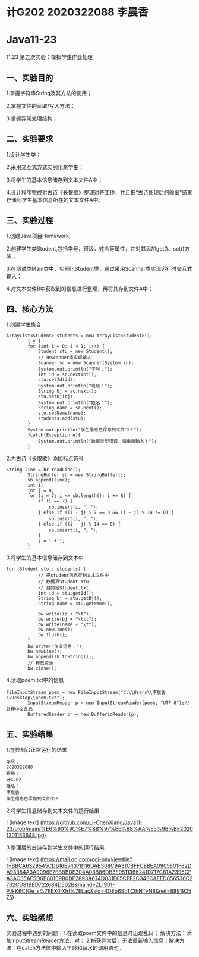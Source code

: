 # 计G202 2020322088 李晨香
# Java11-23
11.23 第五次实验：模拟学生作业处理

## 一、实验目的
1.掌握字符串String及其方法的使用；

2.掌握文件的读取/写入方法；

3.掌握异常处理结构；

## 二、实验要求
1.设计学生类；

2.采用交互式方式实例化某学生；

3.将学生的基本信息储存到文本文件A中；

4.设计程序完成对古诗《长恨歌》整理对齐工作，并且把“古诗处理后的输出”结果存储到学生基本信息所在的文本文件A中。

## 三、实验过程
1.创建Java项目Homework;

2.创建学生类Student,包括学号，班级，姓名等属性，并对其添加get()、set()方法；

3.在测试类Main类中，实例化Student类，通过采用Scanner类实现运行时交互式输入；

4.对文本文件B中获取到的信息进行整理，再将其存到文件A中；

## 四、核心方法
1.创建学生集合
```
ArrayList<Student> students = new ArrayList<Student>();
		try {
		for (int i = 0; i < 1; i++) {
			Student stu = new Student();
			// 用Scanner类实现输入
			Scanner sc = new Scanner(System.in);
			System.out.println("学号：");
			int id = sc.nextInt();
			stu.setId(id);
			System.out.println("班级：");
			String bj = sc.next();
			stu.setBj(bj);
			System.out.println("姓名：");
			String name = sc.next();
			stu.setName(name);
			students.add(stu);
		}
		System.out.println("学生信息已保存到文件中！");
		}catch(Exception e){
			System.out.println("数据类型错误，请重新输入！");
		}
```

2.为古诗《长恨歌》添加标点符号
```
String line = br.readLine();
		StringBuffer sb = new StringBuffer();
		sb.append(line);
		int i;
		int j = 0;
		for (i = 7; i <= sb.length(); i += 8) {
			if (i == 7) {
				sb.insert(i, "，");
			} else if ((i - j) % 7 == 0 && (i - j) % 14 != 0) {
				sb.insert(i, "，");
			} else if ((i - j) % 14 == 0) {
				sb.insert(i, "。");
			}
			j = j + 1;
		}
```

3.将学生的基本信息储存到文本中
```
for (Student stu : students) {
			// 把student信息存到文本文件中
			// 数据源Student stu
			// 目的地Student.txt
			int id = stu.getId();
			String bj = stu.getBj();
			String name = stu.getName();

			bw.write(id + "\t");
			bw.write(bj + "\t\t");
			bw.write(name + "\t");
			bw.newLine();
			bw.flush();
		}
		bw.write("作业信息：");
		bw.newLine();
		bw.append(sb.toString());
		// 释放资源
		bw.close();
```
4.读取poem.txt中的信息
```
FileInputStream poem = new FileInputStream("C:\\Users\\李晨香\\Desktop\\poem.txt");
		InputStreamReader p = new InputStreamReader(poem, "UTF-8");// 处理中文乱码
		BufferedReader br = new BufferedReader(p);
```

## 五、实验结果
1.在控制台正常运行的结果
```
学号：
2020322088
班级：
计G202
姓名：
李晨香
学生信息已保存到文件中！
```
2.将学生信息储存到文本文件的运行结果

! [Image text] (https://github.com/Li-ChenXiang/Java11-23/blob/main/%E6%90%9C%E7%8B%97%E6%88%AA%E5%9B%BE20201201153648.jpg)

3.整理后的古诗存到学生文件中的运行结果

! [Image text] (https://mail.qq.com/cgi-bin/viewfile?f=BBCA6329545CD616B74378116DAB308C9A31CBFFCEBEA0905E01F82DA93354A3A9096E7FBBBDE304A08B86DB3F9511366241D717C81A2395CFA3AC35AF5D0B80109B0DF2893A674D031E65CFF2C343CAEED856536C2762CD81BED722684D502B&mailid=ZL1901-PJkK6CfQe_s%7EEX0iXhf%7ELac&sid=ROEo6SbTCIhNTyN8&net=889192575)

## 六、实验感想
实验过程中遇到的问题：1.在读取poem文件中的信息时出现乱码； 解决方法：添加InputStreamReader方法，对； 2.捕获异常后，无法重新输入信息；解决方法：在catch方法体中输入年龄和薪水的调用语句。
